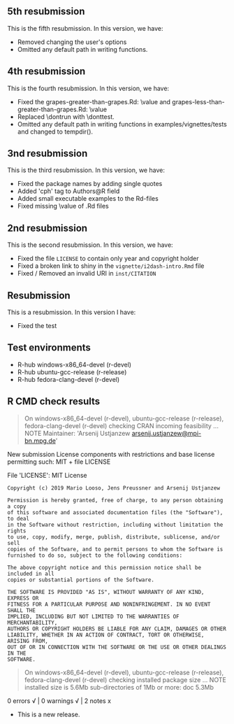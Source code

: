 ## 5th resubmission 

This is the fifth resubmission. In this version, we have:

* Removed changing the user's options
* Omitted any default path in writing functions.


## 4th resubmission 

This is the fourth resubmission. In this version, we have:

* Fixed the grapes-greater-than-grapes.Rd: \value and grapes-less-than-greater-than-grapes.Rd: \value
* Replaced \dontrun with \donttest.
* Omitted any default path in writing functions in examples/vignettes/tests and changed to tempdir().

## 3nd resubmission 

This is the third resubmission. In this version, we have:

* Fixed the package names by adding single quotes
* Added 'cph' tag to Authors@R field
* Added small executable examples to the Rd-files
* Fixed missing \value of .Rd files

## 2nd resubmission 

This is the second resubmission. In this version, we have:

* Fixed the file `LICENSE` to contain only year and copyright holder
* Fixed a broken link to shiny in the `vignette/i2dash-intro.Rmd` file
* Fixed / Removed an invalid URI in `inst/CITATION`

## Resubmission

This is a resubmission. In this version I have:

* Fixed the test

## Test environments
- R-hub windows-x86_64-devel (r-devel)
- R-hub ubuntu-gcc-release (r-release)
- R-hub fedora-clang-devel (r-devel)

## R CMD check results
> On windows-x86_64-devel (r-devel), ubuntu-gcc-release (r-release), fedora-clang-devel (r-devel)
  checking CRAN incoming feasibility ... NOTE
  Maintainer: 'Arsenij Ustjanzew <arsenij.ustjanzew@mpi-bn.mpg.de>'
  
  New submission
  License components with restrictions and base license permitting such:
    MIT + file LICENSE
  
  File 'LICENSE':
    MIT License
    
    Copyright (c) 2019 Mario Looso, Jens Preussner and Arsenij Ustjanzew
    
    Permission is hereby granted, free of charge, to any person obtaining a copy
    of this software and associated documentation files (the "Software"), to deal
    in the Software without restriction, including without limitation the rights
    to use, copy, modify, merge, publish, distribute, sublicense, and/or sell
    copies of the Software, and to permit persons to whom the Software is
    furnished to do so, subject to the following conditions:
    
    The above copyright notice and this permission notice shall be included in all
    copies or substantial portions of the Software.
    
    THE SOFTWARE IS PROVIDED "AS IS", WITHOUT WARRANTY OF ANY KIND, EXPRESS OR
    FITNESS FOR A PARTICULAR PURPOSE AND NONINFRINGEMENT. IN NO EVENT SHALL THE
    IMPLIED, INCLUDING BUT NOT LIMITED TO THE WARRANTIES OF MERCHANTABILITY,
    AUTHORS OR COPYRIGHT HOLDERS BE LIABLE FOR ANY CLAIM, DAMAGES OR OTHER
    LIABILITY, WHETHER IN AN ACTION OF CONTRACT, TORT OR OTHERWISE, ARISING FROM,
    OUT OF OR IN CONNECTION WITH THE SOFTWARE OR THE USE OR OTHER DEALINGS IN THE
    SOFTWARE.

> On windows-x86_64-devel (r-devel), ubuntu-gcc-release (r-release), fedora-clang-devel (r-devel)
  checking installed package size ... NOTE
    installed size is  5.6Mb
    sub-directories of 1Mb or more:
      doc   5.3Mb

0 errors √ | 0 warnings √ | 2 notes x

* This is a new release.
